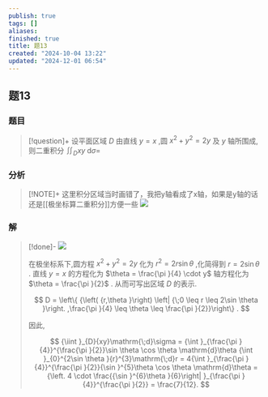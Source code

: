 ```yaml
---
publish: true
tags: []
aliases: 
finished: true
title: 题13
created: "2024-10-04 13:22"
updated: "2024-12-01 06:54"
---
```

## 题13
### 题目
> [!question]+
> 设平面区域 $D$ 由直线 $y = x$ ,圆 ${x}^{2} + {y}^{2} = {2y}$ 及 $y$ 轴所围成,则二重积分 ${\iint }_{D}{xy}\mathrm{\;d}\sigma  =$
### 分析
> [!NOTE]+
> 这里积分区域当时画错了，我把y轴看成了x轴，如果是y轴的话还是[[极坐标算二重积分]]方便一些
> ![](https://img.hwenyi.live/202411061936675.webp)
### 解
> [!done]-
> ![](https://img.hwenyi.live/202411061937443.webp)
> 
> 在极坐标系下,圆方程 ${x}^{2} + {y}^{2} = {2y}$ 化为 ${r}^{2} = {2r}\sin \theta$ ,化简得到 $r = 2\sin \theta$ . 直线 $y = x$ 的方程化为 $\theta  = \frac{\pi }{4} \cdot  y$ 轴方程化为 $\theta  = \frac{\pi }{2}$ . 从而可写出区域 $D$ 的表示.
> 
> $$
> D = \left\{  {\left( {r,\theta }\right) \left| {\;0 \leq  r \leq  2\sin \theta }\right. ,\frac{\pi }{4} \leq  \theta  \leq  \frac{\pi }{2}}\right\}  .
> $$
> 
> 因此,
> 
> $$
> {\iint }_{D}{xy}\mathrm{\;d}\sigma  = {\int }_{\frac{\pi }{4}}^{\frac{\pi }{2}}\sin \theta \cos \theta \mathrm{d}\theta {\int }_{0}^{2\sin \theta }{r}^{3}\mathrm{\;d}r = 4{\int }_{\frac{\pi }{4}}^{\frac{\pi }{2}}{\sin }^{5}\theta \cos \theta \mathrm{d}\theta  = {\left. 4 \cdot  \frac{{\sin }^{6}\theta }{6}\right| }_{\frac{\pi }{4}}^{\frac{\pi }{2}} = \frac{7}{12}.
> $$